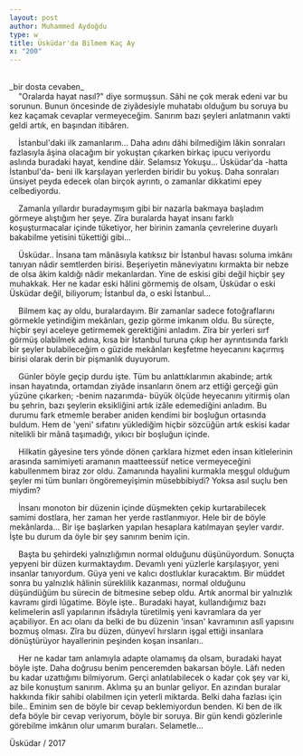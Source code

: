 ```yaml
---
layout: post
author: Muhammed Aydoğdu
type: w
title: Üsküdar'da Bilmem Kaç Ay
x: "200"
---
```


<br/>
_bir dosta cevaben_


<br/>
&nbsp;&nbsp;&nbsp;&nbsp;"Oralarda hayat nasıl?" diye sormuşsun. Sâhi ne çok merak edeni var bu sorunun. Bunun öncesinde de ziyâdesiyle muhatabı olduğum bu soruya bu kez kaçamak cevaplar vermeyeceğim. Sanırım bazı şeyleri anlatmanın vakti geldi artık, en başından itibâren.

&nbsp;&nbsp;&nbsp;&nbsp;İstanbul'daki ilk zamanlarım... Daha adını dâhi bilmediğim lâkin sonraları fazlasıyla âşina olacağım bir yokuştan çıkarken birkaç ipucu veriyordu aslında buradaki hayat, kendine dâir. Selamsız Yokuşu... Üsküdar'da -hatta İstanbul'da- beni ilk karşılayan yerlerden biridir bu yokuş. Daha sonraları ünsiyet peyda edecek olan birçok ayrıntı, o zamanlar dikkatimi epey celbediyordu.

&nbsp;&nbsp;&nbsp;&nbsp;Zamanla yıllardır buradaymışım gibi bir nazarla bakmaya başladım görmeye alıştığım her şeye. Zîra buralarda hayat insanı farklı koşuşturmacalar içinde tüketiyor, her birinin zamanla çevrelerine duyarlı bakabilme yetisini tükettiği gibi...

&nbsp;&nbsp;&nbsp;&nbsp;Üsküdar.. İnsana tam mânâsıyla katıksız bir İstanbul havası soluma imkânı tanıyan nâdir semtlerden birisi. Beşeriyetin mâneviyatını kırmakta bir nebze de olsa âkim kaldığı nâdir mekanlardan. Yine de eskisi gibi değil hiçbir şey muhakkak. Her ne kadar eski hâlini görmemiş de olsam, Üsküdar o eski Üsküdar değil, biliyorum; İstanbul da, o eski İstanbul...

&nbsp;&nbsp;&nbsp;&nbsp;Bilmem kaç ay oldu, buralardayım. Bir zamanlar sadece fotoğraflarını görmekle yetindiğim mekânları, gezip görme imkanım oldu. Bu süreçte, hiçbir şeyi aceleye getirmemek gerektiğini anladım. Zîra bir yerleri sırf görmüş olabilmek adına, kısa bir İstanbul turuna çıkıp her ayrıntısında farklı bir şeyler bulabileceğim o güzide mekânları keşfetme heyecanını kaçırmış birisi olarak derin bir pişmanlık duyuyorum.

&nbsp;&nbsp;&nbsp;&nbsp;Günler böyle geçip durdu işte. Tüm bu anlattıklarımın akabinde; artık insan hayatında, ortamdan ziyâde insanların önem arz ettiği gerçeği gün yüzüne çıkarken; -benim nazarımda- büyük ölçüde heyecanını yitirmiş olan bu şehrin, bazı şeylerin eksikliğini artık izâle edemediğini anladım. Bu durumu fark etmemle beraber aniden kendimi bir boşluğun ortasında buldum. Hem de 'yeni' sıfatını yüklediğim hiçbir sözcüğün artık eskisi kadar nitelikli bir mânâ taşımadığı, yıkıcı bir boşluğun içinde.

&nbsp;&nbsp;&nbsp;&nbsp;Hilkatin gâyesine ters yönde dönen çarklara hizmet eden insan kitlelerinin arasında samimiyeti aramanın maatteessüf netice vermeyeceğini kabullenmem biraz zor oldu. Zamanında hayalini kurmakla meşgul olduğum şeyler mi tüm bunları öngöremeyişimin müsebbibiydi? Yoksa asıl suçlu ben miydim?

&nbsp;&nbsp;&nbsp;&nbsp;İnsanı monoton bir düzenin içinde düşmekten çekip kurtarabilecek samimi dostlara, her zaman her yerde rastlanmıyor. Hele bir de böyle mekânlarda... Bir işe başlarken yapılan hesaplara katılmayan şeyler vardır. İşte bu durum da öyle bir şey sanırım benim için.

&nbsp;&nbsp;&nbsp;&nbsp;Başta bu şehirdeki yalnızlığımın normal olduğunu düşünüyordum. Sonuçta yepyeni bir düzen kurmaktaydım. Devamlı yeni yüzlerle karşılaşıyor, yeni insanlar tanıyordum. Güya yeni ve kalıcı dostluklar kuracaktım. Bir müddet sonra bu yalnızlık hâlinin süreklilik kazanması, normal olduğunu düşündüğüm bu sürecin de bitmesine sebep oldu. Artık anormal bir yalnızlık kavramı girdi lûgatime. Böyle işte.. Buradaki hayat, kullandığımız bazı kelimelerin aslî yapılarının ifsâdıyla türetilmiş yeni kavramlara da yer açabiliyor. En acı olanı da belki de bu düzenin 'insan' kavramının aslî yapısını bozmuş olması. Zîra bu düzen, dünyevî hırsların işgal ettiği insanlara dönüştürüyor hayallerinin peşinden koşan insanları..

&nbsp;&nbsp;&nbsp;&nbsp;Her ne kadar tam anlamıyla adapte olamamış da olsam, buradaki hayat böyle işte. Daha doğrusu benim penceremden bakarsan böyle. Lâfı neden bu kadar uzattığımı bilmiyorum. Gerçi anlatılabilecek o kadar çok şey var ki, az bile konuştum sanırım. Aklıma şu an bunlar geliyor. En azından buralar hakkında fikir sahibi olabilmen için yeterli miktarda. Belki daha fazlası için bile.. Eminim sen de böyle bir cevap beklemiyordun benden. Ki ben de ilk defa böyle bir cevap veriyorum, böyle bir soruya. Bir gün kendi gözlerinle görebilme imkânın olur umarım buraları. Selametle...

Üsküdar / 2017
